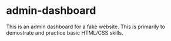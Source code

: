 # admin-dashboard

This is an admin dashboard for a fake website. This is primarily to demostrate and practice basic HTML/CSS skills.